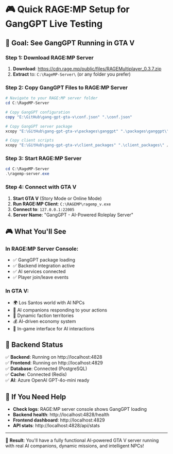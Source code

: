 # 🎮 Quick RAGE:MP Setup for GangGPT Live Testing

## 🎯 Goal: See GangGPT Running in GTA V

### Step 1: Download RAGE:MP Server
1. **Download**: https://cdn.rage.mp/public/files/RAGEMultiplayer_0.3.7.zip
2. **Extract** to: `C:\RageMP-Server\` (or any folder you prefer)

### Step 2: Copy GangGPT Files to RAGE:MP Server
```powershell
# Navigate to your RAGE:MP server folder
cd C:\RageMP-Server

# Copy GangGPT configuration
copy "E:\GitHub\gang-gpt-gta-v\conf.json" ".\conf.json"

# Copy GangGPT server package
xcopy "E:\GitHub\gang-gpt-gta-v\packages\ganggpt" ".\packages\ganggpt\" /E /I

# Copy client scripts
xcopy "E:\GitHub\gang-gpt-gta-v\client_packages" ".\client_packages\" /E /I
```

### Step 3: Start RAGE:MP Server
```powershell
cd C:\RageMP-Server
.\ragemp-server.exe
```

### Step 4: Connect with GTA V
1. **Start GTA V** (Story Mode or Online Mode)
2. **Run RAGE:MP Client**: `C:\RAGEMP\ragemp_v.exe`
3. **Connect to**: `127.0.0.1:22005`
4. **Server Name**: "GangGPT - AI-Powered Roleplay Server"

## 🎮 What You'll See

### In RAGE:MP Server Console:
- ✅ GangGPT package loading
- ✅ Backend integration active
- ✅ AI services connected
- ✅ Player join/leave events

### In GTA V:
- 🌍 Los Santos world with AI NPCs
- 🤖 AI companions responding to your actions
- 🏢 Dynamic faction territories
- 💰 AI-driven economy system
- 📱 In-game interface for AI interactions

## 🚀 Backend Status
✅ **Backend**: Running on http://localhost:4828  
✅ **Frontend**: Running on http://localhost:4829  
✅ **Database**: Connected (PostgreSQL)  
✅ **Cache**: Connected (Redis)  
✅ **AI**: Azure OpenAI GPT-4o-mini ready  

## 🔧 If You Need Help
- **Check logs**: RAGE:MP server console shows GangGPT loading
- **Backend health**: http://localhost:4828/health
- **Frontend dashboard**: http://localhost:4829
- **API stats**: http://localhost:4828/api/stats

---
🎯 **Result**: You'll have a fully functional AI-powered GTA V server running with real AI companions, dynamic missions, and intelligent NPCs!
